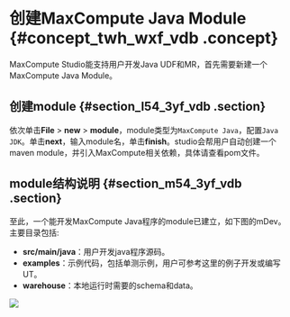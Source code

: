 # 创建MaxCompute Java Module {#concept_twh_wxf_vdb .concept}

MaxCompute Studio能支持用户开发Java UDF和MR，首先需要新建一个MaxCompute Java Module。

## 创建module {#section_l54_3yf_vdb .section}

依次单击**File** \> **new** \> **module**，module类型为`MaxCompute Java`，配置`Java JDK`。单击**next**，输入module名，单击**finish**。studio会帮用户自动创建一个maven module，并引入MaxCompute相关依赖，具体请查看pom文件。

## module结构说明 {#section_m54_3yf_vdb .section}

至此，一个能开发MaxCompute Java程序的module已建立，如下图的mDev。主要目录包括:

-   **src/main/java**：用户开发java程序源码。
-   **examples**：示例代码，包括单测示例，用户可参考这里的例子开发或编写UT。
-   **warehouse**：本地运行时需要的schema和data。

![](http://static-aliyun-doc.oss-cn-hangzhou.aliyuncs.com/assets/img/12129/15447825961928_zh-CN.png)

